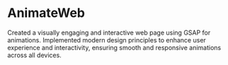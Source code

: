# AnimateWeb

Created a visually engaging and interactive web page using GSAP for animations. Implemented modern design principles to enhance user experience and interactivity, ensuring smooth and responsive animations across all devices.
